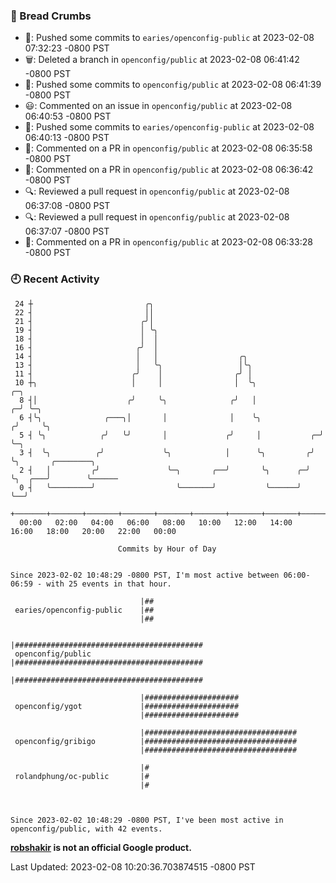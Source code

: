 ### 🍞 Bread Crumbs

 * 🚢: Pushed some commits to `earies/openconfig-public` at 2023-02-08 07:32:23 -0800 PST
 * 🗑: Deleted a branch in `openconfig/public` at 2023-02-08 06:41:42 -0800 PST
 * 🚢: Pushed some commits to `openconfig/public` at 2023-02-08 06:41:39 -0800 PST
 * 😃: Commented on an issue in `openconfig/public` at 2023-02-08 06:40:53 -0800 PST
 * 🚢: Pushed some commits to `earies/openconfig-public` at 2023-02-08 06:40:13 -0800 PST
 * 💬: Commented on a PR in  `openconfig/public` at 2023-02-08 06:35:58 -0800 PST
 * 💬: Commented on a PR in  `openconfig/public` at 2023-02-08 06:36:42 -0800 PST
 * 🔍: Reviewed a pull request in  `openconfig/public` at 2023-02-08 06:37:08 -0800 PST
 * 🔍: Reviewed a pull request in  `openconfig/public` at 2023-02-08 06:37:07 -0800 PST
 * 💬: Commented on a PR in  `openconfig/public` at 2023-02-08 06:33:28 -0800 PST

### 🕘 Recent Activity
```
 24 ┼                         ╭╮
 22 ┤                         ││
 21 ┤                        ╭╯│
 19 ┤                        │ ╰╮
 18 ┤                        │  │
 16 ┤                       ╭╯  │
 14 ┤                       │   │                  ╭╮
 13 ┤                       │   ╰╮                 │╰╮
 11 ┤                      ╭╯    │                ╭╯ │
 10 ┼╮                     │     │                │  ╰╮                 ╭─╮
  8 ┤│                    ╭╯     ╰╮              ╭╯   │               ╭─╯ ╰─╮
  6 ┤╰╮              ╭───╮│       │              │    ╰╮             ╭╯     ╰╮
  5 ┤ ╰╮            ╭╯   ╰╯       │             ╭╯     │           ╭─╯       ╰─╮
  3 ┤  ╰╮          ╭╯             ╰╮            │      ╰╮         ╭╯           ╰╮       ╭────────╮
  2 ┤   │         ╭╯               ╰─╮       ╭──╯       ╰╮      ╭─╯             ╰╮  ╭───╯        ╰──────
  0 ┤   ╰─────────╯                  ╰───────╯           ╰──────╯                ╰──╯
    +───────+───────+───────+───────+───────+───────+───────+───────+───────+───────+───────+───────+────
  00:00   02:00   04:00   06:00   08:00   10:00   12:00   14:00   16:00   18:00   20:00   22:00   00:00   

						Commits by Hour of Day


Since 2023-02-02 10:48:29 -0800 PST, I'm most active between 06:00-06:59 - with 25 events in that hour.

```



```
                             |##
 earies/openconfig-public    |##
                             |##

                             |##########################################
 openconfig/public           |##########################################
                             |##########################################

                             |#####################
 openconfig/ygot             |#####################
                             |#####################

                             |##################################
 openconfig/gribigo          |##################################
                             |##################################

                             |#
 rolandphung/oc-public       |#
                             |#



Since 2023-02-02 10:48:29 -0800 PST, I've been most active in openconfig/public, with 42 events.

```
**[robshakir](mailto:robjs@google.com) is not an official Google product.**  


Last Updated: 2023-02-08 10:20:36.703874515 -0800 PST
